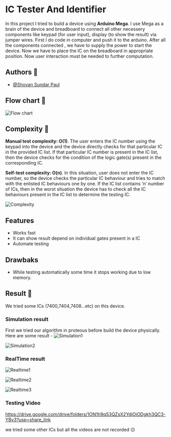 
# IC Tester And Identifier

In this project I tried to build a device using **Arduino Mega**. I use Mega as a brain of the device and breadboard to connect all other necessery components like keypad (for user input), display (to show the result) via jumper wires. First I do code in computer and push it to the arduino. After all the components connected , we have to supply the power to start the device. Now we have to place the IC on the breadboard in appropriate position. Now user interaction must be needed to further computation. 
## Authors 📝

- [@Shovan Sundar Paul](https://github.com/shovanpaul48)


## Flow chart 📌 

![Flow chart](https://github.com/shovanpaul48/IC-Testing-device/blob/master/Images/IC_tester_flowchart.png)

## Complexity 🔖

**Manual test complexity: O(1)**. The user enters the IC number using the keypad 
into the device and the device directly checks for that particular IC in the 
provided IC list. If that particular IC number is present in the IC list, then the 
device checks for the condition of the logic gate(s) present in the corresponding 
IC. 

**Self-test complexity: O(n)**. In this situation, user does not enter the IC number,
so the device checks the particular IC behaviour and tries to match with the 
enlisted IC behaviours one by one. If the IC list contains ‘n’ number of ICs,
then in the worst situation the device has to check all the IC behaviours present 
in the IC list to determine the testing IC.


![Complexity](https://github.com/shovanpaul48/IC-Testing-device/blob/master/Images/A-comparison-of-constant-vs-linear-time-complexity.png)

## Features 
- Works fast 
- It can show result depend on individual gates present in a IC
- Automate testing 

## Drawbaks
- While testing automatically some time it stops working due to low memory.


## Result 🚀

We tried some ICs (7400,7404,7408...etc) on this device.

### Simulation result

First we tried our algorithm in proteous before build the device physically.
Here are some result -
![Simulation1](https://github.com/shovanpaul48/IC-Testing-device/blob/master/Images/SIMUresul4.png)

![Simulation2](https://github.com/shovanpaul48/IC-Testing-device/blob/master/Images/SIMUresul4.png)

### RealTime result

![Realtime1](https://github.com/shovanpaul48/IC-Testing-device/blob/master/Images/REAL1.png)

![Realtime2](https://github.com/shovanpaul48/IC-Testing-device/blob/master/Images/REAL2.png)

![Realtime3](https://github.com/shovanpaul48/IC-Testing-device/blob/master/Images/REAL3.png)


### Testing Video

https://drive.google.com/drive/folders/1ON1h9qS3QZsX2YdjOiODgkh3QC3-YBv3?usp=share_link

we tried some other ICs but all the videos are not recorded 😔

